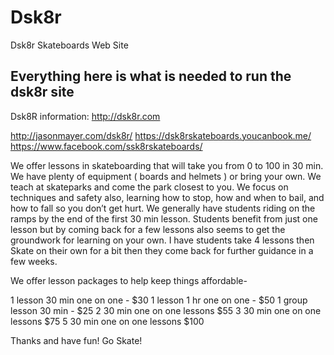 # Dsk8r
Dsk8r Skateboards Web Site
## Everything here is what is needed to run the dsk8r site ##

Dsk8R information:
http://dsk8r.com



http://jasonmayer.com/dsk8r/
https://dsk8rskateboards.youcanbook.me/
https://www.facebook.com/ssk8rskateboards/

We offer lessons in skateboarding that will take you from 0 to 100 in 30 min. We have plenty of equipment ( boards and helmets ) or bring your own. We teach at skateparks and come the park closest to you. We focus on techniques and safety also, learning how to stop, how and when to bail, and how to fall so you don’t get hurt. We generally have students riding on the ramps by the end of the first 30 min lesson. Students benefit from just one lesson but by coming back for a few lessons also seems to get the groundwork for learning on your own. I have students take 4 lessons then Skate on their own for a bit then they come back for further guidance in a few weeks. 

We offer lesson packages to help keep things affordable- 

1 lesson 30 min one on one - $30
1 lesson 1 hr one on one - $50
1 group lesson 30 min - $25
2 30 min one on one lessons $55
3 30 min one on one lessons $75
5 30 min one on one lessons $100

Thanks and have fun! Go Skate!

